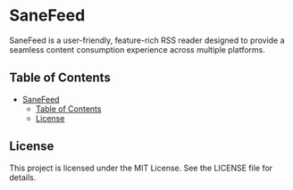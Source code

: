 # SaneFeed

SaneFeed is a user-friendly, feature-rich RSS reader designed to provide a seamless content consumption experience across multiple platforms.

## Table of Contents

- [SaneFeed](#sanefeed)
    - [Table of Contents](#table-of-contents)
    - [License](#license)

## License

This project is licensed under the MIT License. See the LICENSE file for details.